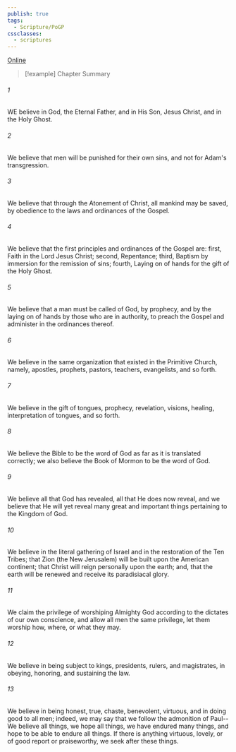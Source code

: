 ```yaml
---
publish: true
tags:
  - Scripture/PoGP
cssclasses:
  - scriptures
---
```

[Online](https://churchofjesuschrist.org/study/scriptures/pgp/a-of-f/1?lang=eng)

>[!example] Chapter Summary
>
###### 1
WE believe in God, the Eternal Father, and in His Son, Jesus Christ, and in the Holy Ghost.
###### 2
We believe that men will be punished for their own sins, and not for Adam's transgression.
###### 3
We believe that through the Atonement of Christ, all mankind may be saved, by obedience to the laws and ordinances of the Gospel.
###### 4
We believe that the first principles and ordinances of the Gospel are: first, Faith in the Lord Jesus Christ; second, Repentance; third, Baptism by immersion for the remission of sins; fourth, Laying on of hands for the gift of the Holy Ghost.
###### 5
We believe that a man must be called of God, by prophecy, and by the laying on of hands by those who are in authority, to preach the Gospel and administer in the ordinances thereof.
###### 6
We believe in the same organization that existed in the Primitive Church, namely, apostles, prophets, pastors, teachers, evangelists, and so forth.
###### 7
We believe in the gift of tongues, prophecy, revelation, visions, healing, interpretation of tongues, and so forth.
###### 8
We believe the Bible to be the word of God as far as it is translated correctly; we also believe the Book of Mormon to be the word of God.
###### 9
We believe all that God has revealed, all that He does now reveal, and we believe that He will yet reveal many great and important things pertaining to the Kingdom of God.
###### 10
We believe in the literal gathering of Israel and in the restoration of the Ten Tribes; that Zion (the New Jerusalem) will be built upon the American continent; that Christ will reign personally upon the earth; and, that the earth will be renewed and receive its paradisiacal glory.
###### 11
We claim the privilege of worshiping Almighty God according to the dictates of our own conscience, and allow all men the same privilege, let them worship how, where, or what they may.
###### 12
We believe in being subject to kings, presidents, rulers, and magistrates, in obeying, honoring, and sustaining the law.
###### 13
We believe in being honest, true, chaste, benevolent, virtuous, and in doing good to all men; indeed, we may say that we follow the admonition of Paul--We believe all things, we hope all things, we have endured many things, and hope to be able to endure all things. If there is anything virtuous, lovely, or of good report or praiseworthy, we seek after these things.



